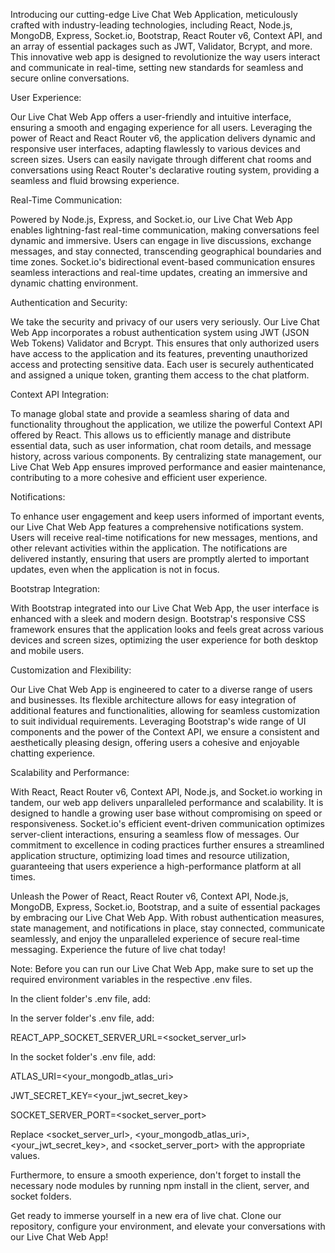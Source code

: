 
Introducing our cutting-edge Live Chat Web Application, meticulously crafted with industry-leading technologies, including React, Node.js, MongoDB, Express, Socket.io, Bootstrap, React Router v6, Context API, and an array of essential packages such as JWT, Validator, Bcrypt, and more. This innovative web app is designed to revolutionize the way users interact and communicate in real-time, setting new standards for seamless and secure online conversations.


User Experience:


Our Live Chat Web App offers a user-friendly and intuitive interface, ensuring a smooth and engaging experience for all users. Leveraging the power of React and React Router v6, the application delivers dynamic and responsive user interfaces, adapting flawlessly to various devices and screen sizes. Users can easily navigate through different chat rooms and conversations using React Router's declarative routing system, providing a seamless and fluid browsing experience.


Real-Time Communication:


Powered by Node.js, Express, and Socket.io, our Live Chat Web App enables lightning-fast real-time communication, making conversations feel dynamic and immersive. Users can engage in live discussions, exchange messages, and stay connected, transcending geographical boundaries and time zones. Socket.io's bidirectional event-based communication ensures seamless interactions and real-time updates, creating an immersive and dynamic chatting environment.


Authentication and Security:


We take the security and privacy of our users very seriously. Our Live Chat Web App incorporates a robust authentication system using JWT (JSON Web Tokens) Validator and Bcrypt. This ensures that only authorized users have access to the application and its features, preventing unauthorized access and protecting sensitive data. Each user is securely authenticated and assigned a unique token, granting them access to the chat platform.


Context API Integration:


To manage global state and provide a seamless sharing of data and functionality throughout the application, we utilize the powerful Context API offered by React. This allows us to efficiently manage and distribute essential data, such as user information, chat room details, and message history, across various components. By centralizing state management, our Live Chat Web App ensures improved performance and easier maintenance, contributing to a more cohesive and efficient user experience.


Notifications:


To enhance user engagement and keep users informed of important events, our Live Chat Web App features a comprehensive notifications system. Users will receive real-time notifications for new messages, mentions, and other relevant activities within the application. The notifications are delivered instantly, ensuring that users are promptly alerted to important updates, even when the application is not in focus.


Bootstrap Integration:


With Bootstrap integrated into our Live Chat Web App, the user interface is enhanced with a sleek and modern design. Bootstrap's responsive CSS framework ensures that the application looks and feels great across various devices and screen sizes, optimizing the user experience for both desktop and mobile users.


Customization and Flexibility:


Our Live Chat Web App is engineered to cater to a diverse range of users and businesses. Its flexible architecture allows for easy integration of additional features and functionalities, allowing for seamless customization to suit individual requirements. Leveraging Bootstrap's wide range of UI components and the power of the Context API, we ensure a consistent and aesthetically pleasing design, offering users a cohesive and enjoyable chatting experience.


Scalability and Performance:


With React, React Router v6, Context API, Node.js, and Socket.io working in tandem, our web app delivers unparalleled performance and scalability. It is designed to handle a growing user base without compromising on speed or responsiveness. Socket.io's efficient event-driven communication optimizes server-client interactions, ensuring a seamless flow of messages. Our commitment to excellence in coding practices further ensures a streamlined application structure, optimizing load times and resource utilization, guaranteeing that users experience a high-performance platform at all times.


Unleash the Power of React, React Router v6, Context API, Node.js, MongoDB, Express, Socket.io, Bootstrap, and a suite of essential packages by embracing our Live Chat Web App. With robust authentication measures, state management, and notifications in place, stay connected, communicate seamlessly, and enjoy the unparalleled experience of secure real-time messaging. Experience the future of live chat today!


Note: Before you can run our Live Chat Web App, make sure to set up the required environment variables in the respective .env files.


In the client folder's .env file, add:



In the server folder's .env file, add:

REACT_APP_SOCKET_SERVER_URL=<socket_server_url>




In the socket folder's .env file, add:

ATLAS_URI=<your_mongodb_atlas_uri>

JWT_SECRET_KEY=<your_jwt_secret_key>

SOCKET_SERVER_PORT=<socket_server_port>


Replace <socket_server_url>, <your_mongodb_atlas_uri>, <your_jwt_secret_key>, and <socket_server_port> with the appropriate values.


Furthermore, to ensure a smooth experience, don't forget to install the necessary node modules by running npm install in the client, server, and socket folders.


Get ready to immerse yourself in a new era of live chat. Clone our repository, configure your environment, and elevate your conversations with our Live Chat Web App!
